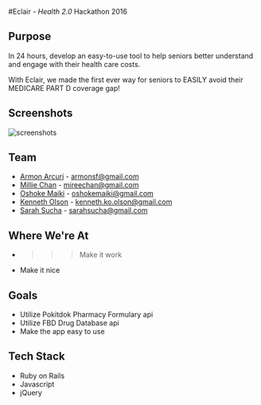 #Eclair - *Health 2.0* Hackathon 2016

## Purpose
In 24 hours, develop an easy-to-use tool to help seniors better understand and engage with their health care costs.

With Eclair, we made the first ever way for seniors to EASILY avoid their MEDICARE PART D coverage gap!


## Screenshots
![screenshots](/public/screenshots.jpg "screenshots")

## Team
* [Armon Arcuri](https://github.com/armoney) - armonsf@gmail.com
* [Millie Chan](https://github.com/milliechan) - mireechan@gmail.com
* [Oshoke Maiki](https://github.com/omaiki) - oshokemaiki@gmail.com
* [Kenneth Olson](https://github.com/kennetholson) - kenneth.ko.olson@gmail.com
* [Sarah Sucha](https://github.com/sarahsucha) - sarahsucha@gmail.com 

## Where We're At
* >>> Make it work
* Make it nice

## Goals
* Utilize Pokitdok Pharmacy Formulary api
* Utilize FBD Drug Database api
* Make the app easy to use

## Tech Stack
* Ruby on Rails
* Javascript
* jQuery

